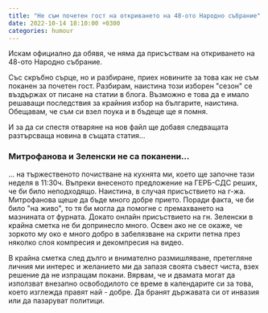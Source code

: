 ```yaml
---
title: "Не съм почетен гост на откриването на 48-ото Народно събрание"
date: 2022-10-14 18:10:00 +0300
categories: humour
---
```


Искам официално да обявя, че няма да присъствам на откриването на 48-ото Народно събрание.

Със скръбно сърце, но и разбиране, приех новините за това как не съм поканен за
почетен гост. Разбирам, наистина този изборен "сезон" се въздържах от писане на статии в
блога. Възможно е това да е имало решаващи последствия за крайния избор на българите,
наистина. Обещавам, че съм си взел поука и в бъдеще ще я помня.

И за да си спестя отваряне на нов файл ще добавя следващата разтърсваща новина в същата
статия...

### Митрофанова и Зеленски не са поканени...

... на тържественото почистване на кухнята ми, което ще започне тази неделя в 11:30ч.
Въпреки внесеното предложение на ГЕРБ-СДС реших, че би било неподходящо. Наистина, в
случая присъствието на г-жа. Митрофанова щеше да бъде много добре прието. Поради
факта, че би било "на живо", то тя би могла да помогне с премахването на мазнината от
фурната. Докато онлайн присъствието на гн. Зеленски в крайна сметка не би допринесло
много. Освен ако не се окаже, че зоркото му око е много добро в забелязване на скрити
петна през няколко слоя компресия и декомпресия на видео.

В крайна сметка след дълго и внимателно размишляване, претегляне личния ми интерес и
желанието ми да запазя своята съвест чиста, взех решение да не изпращам покани. Вярвам,
че и двамата могат да използват внезапно освободилото се време в календарите си за
това, което изглежда правят най - добре. Да бранят държавата си от инвазия или да
пазаруват политици.
